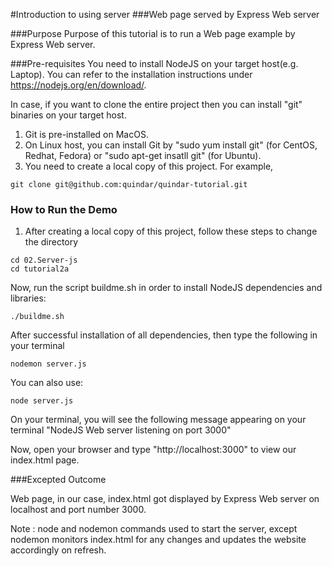#Introduction to using server
###Web page served by Express Web server

###Purpose
Purpose of this tutorial is to run a Web page example by Express Web server.

###Pre-requisites
You need to install NodeJS on your target host(e.g. Laptop). You can refer to the installation instructions under https://nodejs.org/en/download/.

In case, if you want to clone the entire project then you can install "git" binaries on your target host.

1. Git is pre-installed on MacOS.
2. On Linux host, you can install Git by "sudo yum install git" (for CentOS, Redhat, Fedora) or "sudo apt-get insatll git" (for Ubuntu).
3. You need to create a local copy of this project. For example,

```
git clone git@github.com:quindar/quindar-tutorial.git
 ```

### How to Run the Demo

1. After creating a local copy of this project, follow these steps to change the directory

```
cd 02.Server-js
cd tutorial2a
```
Now, run the script buildme.sh in order to install NodeJS dependencies and libraries:

```
./buildme.sh
```

After successful installation of all dependencies, then type the following in your terminal

```
nodemon server.js

```
You can also use:

```
node server.js
```

On your terminal, you will see the following message appearing on your terminal
"NodeJS Web server listening on port 3000"

Now, open your browser and type "http://localhost:3000" to view our index.html page.

###Excepted Outcome

Web page, in our case, index.html got displayed by Express Web server on localhost and port number 3000.

Note : node and nodemon commands used to start the server, except nodemon monitors index.html for any changes and updates the website accordingly on refresh.
